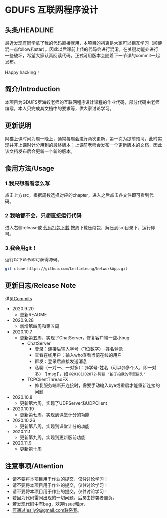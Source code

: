 # GDUFS 互联网程序设计

## 头条/HEADLINE
最近发现有同学拿了我的代码直接就用，本项目的初衷是大家可以相互学习（顺便混一点follow和star）。因此以后课前上传的代码会进行混淆，在关键功能处进行一些破坏，希望大家认真阅读代码。正式可用版本会随着下一节课的commit一起发布。

Happy hacking！

## 简介/Introduction
本项目为GDUFS罗海蛟老师的互联网程序设计课程的作业代码，部分代码由老师编写，本人只完成其文档中的要求等，供大家讨论学习。

## 更新说明
阿猫上课时间为周一晚上，通常每周会进行两次更新，第一次为提前预习，此时实现并非上课时计分用到的最终版本；上课前老师会发布一个更新版本的文档，因此该文档发布后会更新一个新的版本。

## 食用方法/Usage
### 1.我只想看看怎么写
点击上方src，根据周数选择对应的chapter，进入之后点击各文件即可看到代码。
### 2.我啥都不会，只想直接运行代码
进入右侧release或 [代码打包下载](https://github.com/LeslieLeung/NetworkApp/releases/tag/v1) 按周下载压缩包，解压到src目录下，运行即可。
### 3.我会用git！
运行以下命令即可获得源码。
```bash
git clone https://github.com/LeslieLeung/NetworkApp.git
```

## 更新日志/Release Note
详见[Commits](https://github.com/LeslieLeung/NetworkApp/commits/master)
- 2020.9.20
    - 更新README
- 2020.9.28
    - 新增第四周和第五周
- 2020.10.7
    - 更新第五周，实现了ChatServer，修复客户端一些小bug
        - ChatServer
            - 登录：连接后输入学号（11位数字）-姓名登录
            - 查看在线用户：输入who查看当前在线的用户
            - 群发：登录后直接发送消息
            - 私聊（一对一、一对多）：@学号-姓名（可以@多个人，即一对多） '[msg]'，如 `@20181002872-阿猫 '拍了拍我的笨蛋猫头' `
        - TCPClientThreadFX
            - 修复服务端断开连接时，需要手动输入bye或重启才能重新连接的问题
- 2020.10.8
    - 更新第六周，实现了UDPServer和UDPClient
- 2020.10.19
    - 更新第七周，实现到课堂计分的功能
- 2020.10.26
    - 更新第八周，实现到课堂计分的功能
- 2020.11.1
    - 更新第九周，实现到更新版前功能
- 2020.11.9
    - 更新第十周

## 注意事项/Attention
- 请不要将本项目用于作业的提交，仅供讨论学习！
- 请不要将本项目用于作业的提交，仅供讨论学习！
- 请不要将本项目用于作业的提交，仅供讨论学习！
- 若因为代码雷同出现的一切问题，后果由抄袭者自负。
- 若发现代码中有bug，欢迎issue和pr。
- 可通过lesily9@gmail.com联系我。